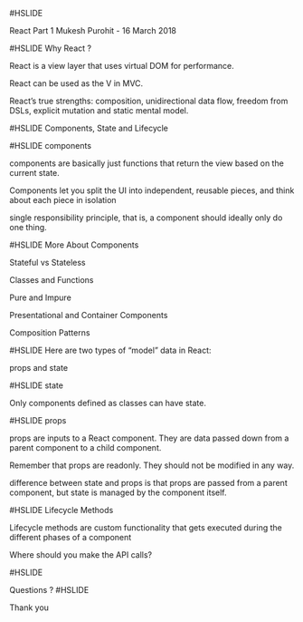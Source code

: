 #HSLIDE

React Part 1
Mukesh Purohit - 16 March 2018

#HSLIDE
Why React ?

React is a view layer that uses virtual DOM for performance.

React can be used as the V in MVC.

React’s true strengths: composition, unidirectional data flow, freedom from DSLs, explicit mutation and static mental model.

#HSLIDE
Components, State and Lifecycle

#HSLIDE
components

components are basically just functions that return the view based on the current state.

Components let you split the UI into independent, reusable pieces, and think about each piece in isolation

single responsibility principle, that is, a component should ideally only do one thing.


#HSLIDE
More About Components

Stateful vs Stateless

Classes and Functions

Pure and Impure

Presentational and Container Components

Composition Patterns

#HSLIDE
Here are two types of “model” data in React:

props and state

#HSLIDE
state

Only components defined as classes can have state.

#HSLIDE
props

props are inputs to a React component. They are data passed down from a parent component to a child component. 

Remember that props are readonly. They should not be modified in any way.

difference between state and props is that props are passed from a parent component, but state is managed by the component itself.

#HSLIDE
Lifecycle Methods

Lifecycle methods are custom functionality that gets executed during the different phases of a component

Where should you make the API calls?

#HSLIDE

Questions ?
#HSLIDE

Thank you
